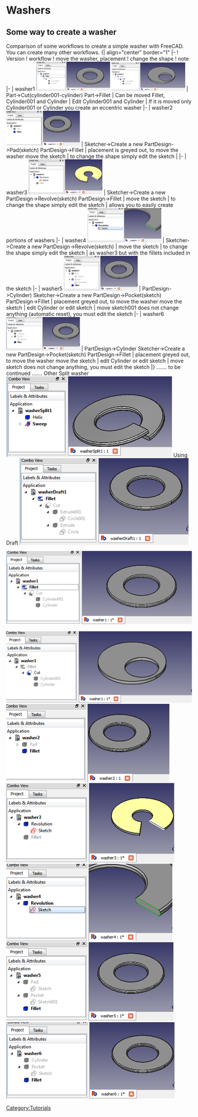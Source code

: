 # Washers



## Some way to create a washer 

Comparison of some workflows to create a simple washer with FreeCAD. You can create many other workflows.
{\| align=\"center\" border=\"1\" \|- ! Version ! workflow ! move the washer, placement ! change the shape ! note \|- \| washer1 <img alt="" src=images/washer1a.png  style="width:200px;"> <img alt="" src=images/washer1b.png  style="width:200px;"> \| Part-\>Cut(cylinder001-cylinder) Part-\>Fillet \| Can be moved Fillet, Cylinder001 and Cylinder \| Edit Cylinder001 and Cylinder \| If it is moved only Cylinder001 or Cylinder you create an eccentric washer \|- \| washer2 <img alt="" src=images/washer2a.png  style="width:200px;"> \| Sketcher-\>Create a new PartDesign-\>Pad(sketch) PartDesign-\>Fillet \| placement is greyed out, to move the washer move the sketch \| to change the shape simply edit the sketch \| \|- \| washer3 <img alt="" src=images/washer3a.png  style="width:200px;"> \| Sketcher-\>Create a new PartDesign-\>Revolve(sketch) PartDesign-\>Fillet \| move the sketch \| to change the shape simply edit the sketch \| allows you to easily create portions of washers \|- \| washer4 <img alt="" src=images/washer4a.png  style="width:200px;"> \| Sketcher-\>Create a new PartDesign-\>Revolve(sketch) \| move the sketch \| to change the shape simply edit the sketch \| as washer3 but with the fillets included in the sketch \|- \| washer5 <img alt="" src=images/washer5a.png  style="width:200px;"> \| PartDesign-\>Cylinder) Sketcher-\>Create a new PartDesign-\>Pocket(sketch) PartDesign-\>Fillet \| placement greyed out, to move the washer move the sketch \| edit Cylinder or edit sketch \| move sketch001 does not change anything (automatic reset), you must edit the sketch \|- \| washer6 <img alt="" src=images/washer6a.png  style="width:200px;"> \| PartDesign-\>Cylinder Sketcher-\>Create a new PartDesign-\>Pocket(sketch) PartDesign-\>Fillet \| placement greyed out, to move the washer move the sketch \| edit Cylinder or edit sketch \| move sketch does not change anything, you must edit the sketch \|}
\...\.... to be continued \...\....
Other
Split washer ![](images/washerSplit1a.png )
Using Draft ![](images/washerDraft1a.png )

![washer1a.png](images/washer1a.png ) 
![washer1b.png](images/washer1b.png )
![washer2a.png](images/washer2a.png )
![washer3a.png](images/washer3a.png )
![washer4a.png](images/washer4a.png )
![washer5a.png](images/washer5a.png )
![washer6a.png](images/washer6a.png )

[Category:Tutorials](Category:Tutorials.md)
